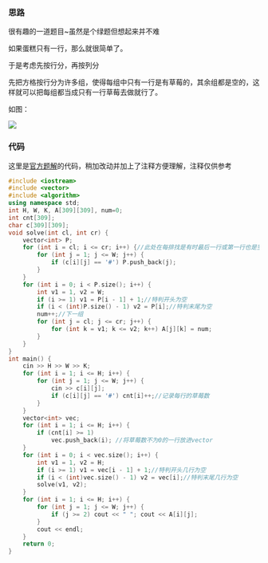 ### 思路

很有趣的一道题目~虽然是个绿题但想起来并不难

如果蛋糕只有一行，那么就很简单了。

于是考虑先按行分，再按列分

先把方格按行分为许多组，使得每组中只有一行是有草莓的，其余组都是空的，这样就可以把每组都当成只有一行草莓去做就行了。

如图：

![](https://cdn.luogu.com.cn/upload/image_hosting/5nak60kb.png)

### 代码

这里是[官方题解](https://atcoder.jp/contests/ddcc2020-qual/editorial)的代码，稍加改动并加上了注释方便理解，注释仅供参考

```cpp
#include <iostream>
#include <vector>
#include <algorithm>
using namespace std;
int H, W, K, A[309][309], num=0;
int cnt[309];
char c[309][309];
void solve(int cl, int cr) {
    vector<int> P;
    for (int i = cl; i <= cr; i++) {//此处在每排找是有时最后一行或第一行也是空行，必须全部搜一遍
        for (int j = 1; j <= W; j++) {
            if (c[i][j] == '#') P.push_back(j);
        }
    }
    for (int i = 0; i < P.size(); i++) {
        int v1 = 1, v2 = W;
        if (i >= 1) v1 = P[i - 1] + 1;//特判开头为空
        if (i < (int)P.size() - 1) v2 = P[i];//特判末尾为空
        num++;//下一组
        for (int j = cl; j <= cr; j++) {
            for (int k = v1; k <= v2; k++) A[j][k] = num;
        }
    }
}
int main() {
    cin >> H >> W >> K;
    for (int i = 1; i <= H; i++) {
        for (int j = 1; j <= W; j++) {
            cin >> c[i][j];
            if (c[i][j] == '#') cnt[i]++;//记录每行的草莓数
        }
    }
    vector<int> vec;
    for (int i = 1; i <= H; i++) { 
        if (cnt[i] >= 1)
            vec.push_back(i); //将草莓数不为0的一行放进vector
    }
    for (int i = 0; i < vec.size(); i++) {
        int v1 = 1, v2 = H;
        if (i >= 1) v1 = vec[i - 1] + 1;//特判开头几行为空
        if (i < (int)vec.size() - 1) v2 = vec[i];//特判末尾几行为空
        solve(v1, v2);
    }
    for (int i = 1; i <= H; i++) {
        for (int j = 1; j <= W; j++) {
            if (j >= 2) cout << " "; cout << A[i][j];
        }
        cout << endl;
    }
    return 0;
}
```
